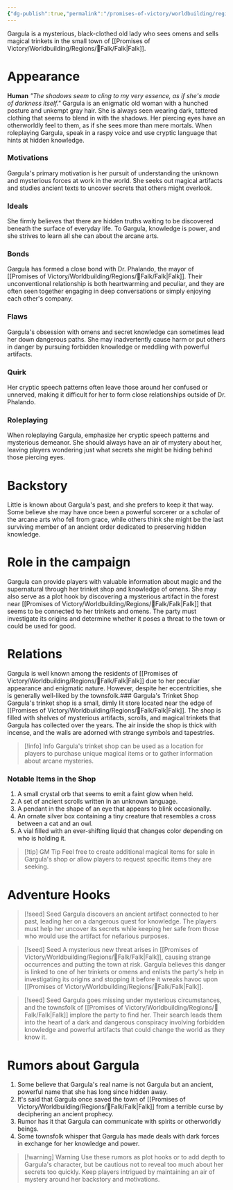 ```yaml
---
{"dg-publish":true,"permalink":"/promises-of-victory/worldbuilding/regions/falk/gargula/","noteIcon":"NPC","created":"","updated":""}
---
```


Gargula is a mysterious, black-clothed old lady who sees omens and sells magical trinkets in the small town of [[Promises of Victory/Worldbuilding/Regions/🏰Falk/Falk\|Falk]].

# Appearance
**Human**
_"The shadows seem to cling to my very essence, as if she's made of darkness itself."_
Gargula is an enigmatic old woman with a hunched posture and unkempt gray hair. She is always seen wearing dark, tattered clothing that seems to blend in with the shadows. Her piercing eyes have an otherworldly feel to them, as if she sees more than mere mortals. When roleplaying Gargula, speak in a raspy voice and use cryptic language that hints at hidden knowledge.

### Motivations
Gargula's primary motivation is her pursuit of understanding the unknown and mysterious forces at work in the world. She seeks out magical artifacts and studies ancient texts to uncover secrets that others might overlook.

### Ideals
She firmly believes that there are hidden truths waiting to be discovered beneath the surface of everyday life. To Gargula, knowledge is power, and she strives to learn all she can about the arcane arts.

### Bonds
Gargula has formed a close bond with Dr. Phalando, the mayor of [[Promises of Victory/Worldbuilding/Regions/🏰Falk/Falk\|Falk]]. Their unconventional relationship is both heartwarming and peculiar, and they are often seen together engaging in deep conversations or simply enjoying each other's company.

### Flaws
Gargula's obsession with omens and secret knowledge can sometimes lead her down dangerous paths. She may inadvertently cause harm or put others in danger by pursuing forbidden knowledge or meddling with powerful artifacts.

### Quirk
Her cryptic speech patterns often leave those around her confused or unnerved, making it difficult for her to form close relationships outside of Dr. Phalando.

### Roleplaying
When roleplaying Gargula, emphasize her cryptic speech patterns and mysterious demeanor. She should always have an air of mystery about her, leaving players wondering just what secrets she might be hiding behind those piercing eyes.

# Backstory
Little is known about Gargula's past, and she prefers to keep it that way. Some believe she may have once been a powerful sorcerer or a scholar of the arcane arts who fell from grace, while others think she might be the last surviving member of an ancient order dedicated to preserving hidden knowledge.

# Role in the campaign
Gargula can provide players with valuable information about magic and the supernatural through her trinket shop and knowledge of omens. She may also serve as a plot hook by discovering a mysterious artifact in the forest near [[Promises of Victory/Worldbuilding/Regions/🏰Falk/Falk\|Falk]] that seems to be connected to her trinkets and omens. The party must investigate its origins and determine whether it poses a threat to the town or could be used for good.

# Relations
Gargula is well known among the residents of [[Promises of Victory/Worldbuilding/Regions/🏰Falk/Falk\|Falk]] due to her peculiar appearance and enigmatic nature. However, despite her eccentricities, she is generally well-liked by the townsfolk.### Gargula's Trinket Shop
Gargula's trinket shop is a small, dimly lit store located near the edge of [[Promises of Victory/Worldbuilding/Regions/🏰Falk/Falk\|Falk]]. The shop is filled with shelves of mysterious artifacts, scrolls, and magical trinkets that Gargula has collected over the years. The air inside the shop is thick with incense, and the walls are adorned with strange symbols and tapestries.

> [!info] Info
> Gargula's trinket shop can be used as a location for players to purchase unique magical items or to gather information about arcane mysteries.

### Notable Items in the Shop
1. A small crystal orb that seems to emit a faint glow when held.
2. A set of ancient scrolls written in an unknown language.
3. A pendant in the shape of an eye that appears to blink occasionally.
4. An ornate silver box containing a tiny creature that resembles a cross between a cat and an owl.
5. A vial filled with an ever-shifting liquid that changes color depending on who is holding it.

> [!tip] GM Tip
> Feel free to create additional magical items for sale in Gargula's shop or allow players to request specific items they are seeking.

# Adventure Hooks

>[!seed] Seed
>Gargula discovers an ancient artifact connected to her past, leading her on a dangerous quest for knowledge. The players must help her uncover its secrets while keeping her safe from those who would use the artifact for nefarious purposes.

>[!seed] Seed
>A mysterious new threat arises in [[Promises of Victory/Worldbuilding/Regions/🏰Falk/Falk\|Falk]], causing strange occurrences and putting the town at risk. Gargula believes this danger is linked to one of her trinkets or omens and enlists the party's help in investigating its origins and stopping it before it wreaks havoc upon [[Promises of Victory/Worldbuilding/Regions/🏰Falk/Falk\|Falk]].

>[!seed] Seed
>Gargula goes missing under mysterious circumstances, and the townsfolk of [[Promises of Victory/Worldbuilding/Regions/🏰Falk/Falk\|Falk]] implore the party to find her. Their search leads them into the heart of a dark and dangerous conspiracy involving forbidden knowledge and powerful artifacts that could change the world as they know it.

# Rumors about Gargula
1. Some believe that Gargula's real name is not Gargula but an ancient, powerful name that she has long since hidden away.
2. It's said that Gargula once saved the town of [[Promises of Victory/Worldbuilding/Regions/🏰Falk/Falk\|Falk]] from a terrible curse by deciphering an ancient prophecy.
3. Rumor has it that Gargula can communicate with spirits or otherworldly beings.
4. Some townsfolk whisper that Gargula has made deals with dark forces in exchange for her knowledge and power.

> [!warning] Warning
> Use these rumors as plot hooks or to add depth to Gargula's character, but be cautious not to reveal too much about her secrets too quickly. Keep players intrigued by maintaining an air of mystery around her backstory and motivations.